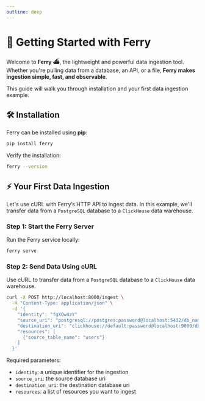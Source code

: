 ```yaml
---
outline: deep
---
```


# 🚀 Getting Started with Ferry

Welcome to **Ferry ⛴️**, the lightweight and powerful data ingestion tool. Whether you're pulling data from a database, an API, or a file, **Ferry makes ingestion simple, fast, and observable**.

This guide will walk you through installation and your first data ingestion example.

## 🛠️ Installation

Ferry can be installed using **pip**:

```sh
pip install ferry
```

Verify the installation:
```sh
ferry --version
```

## ⚡ Your First Data Ingestion
Let's use cURL with Ferry’s HTTP API to ingest data. In this example, we'll transfer data from a `PostgreSQL` database to a `ClickHouse` data warehouse.

### Step 1: Start the Ferry Server
Run the Ferry service locally:

```sh
ferry serve
```

### Step 2: Send Data Using cURL
Use cURL to transfer data from a `PostgreSQL` database to a `ClickHouse` data warehouse.

```sh
curl -X POST http://localhost:8000/ingest \
  -H "Content-Type: application/json" \
  -d '{
    "identity": "fgXOw4zY"
    "source_uri": "postgresql://postgres:password@localhost:5432/db_name",
    "destination_uri": "clickhouse://default:password@localhost:9000/db_name?http_port=8123&secure=0",
    "resources": [
      {"source_table_name": "users"}
    ]
  }'
```

Required parameters:
- `identity`: a unique identifier for the ingestion
- `source_uri`: the source database uri
- `destination_uri`: the destination database uri
- `resources`: a list of resources you want to ingest



